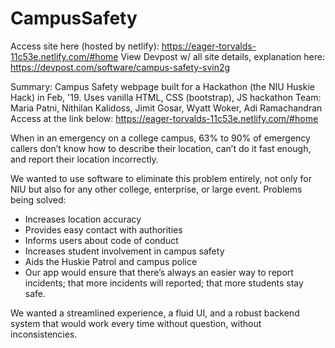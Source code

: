 # CampusSafety
Access site here (hosted by netlify):
https://eager-torvalds-11c53e.netlify.com/#home
View Devpost w/ all site details, explanation here: 
https://devpost.com/software/campus-safety-svin2g

Summary:
Campus Safety webpage built for a Hackathon (the NIU Huskie Hack) in Feb, '19. 
Uses vanilla HTML, CSS (bootstrap), JS
hackathon Team: Maria Patni, Nithilan Kalidoss, Jimit Gosar, Wyatt Woker, Adi Ramachandran 
Access at the link below:
https://eager-torvalds-11c53e.netlify.com/#home

When in an emergency on a college campus, 63% to 90% of emergency callers don’t know how to describe their location, can’t do it fast enough, and report their location incorrectly.

We wanted to use software to eliminate this problem entirely, not only for NIU but also for any other college, enterprise, or large event. Problems being solved:

- Increases location accuracy
- Provides easy contact with authorities
- Informs users about code of conduct
- Increases student involvement in campus safety
- Aids the Huskie Patrol and campus police
- Our app would ensure that there’s always an easier way to report incidents; that more         incidents will reported; that more students stay safe.

We wanted a streamlined experience, a fluid UI, and a robust backend system that would work every time without question, without inconsistencies.


